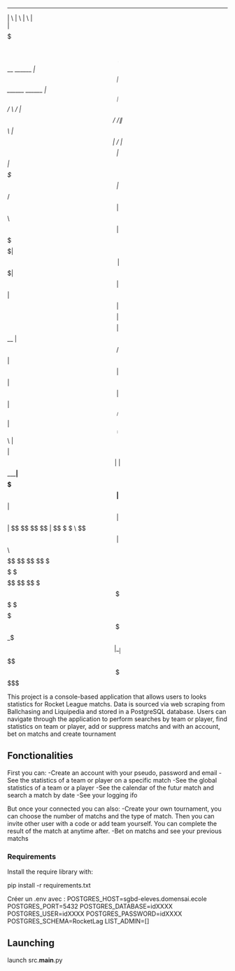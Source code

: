 
 _______                       __                   __            __
|       \                     |  \                 |  \          |  \
| $$$$$$$\  ______    _______ | $$   __   ______  _| $$_         | $$       ______    ______
| $$__| $$ /      \  /       \| $$  /  \ /      \|   $$ \        | $$      |      \  /      \
| $$    $$|  $$$$$$\|  $$$$$$$| $$_/  $$|  $$$$$$\\$$$$$$        | $$       \$$$$$$\|  $$$$$$\
| $$$$$$$\| $$  | $$| $$      | $$   $$ | $$    $$ | $$ __       | $$      /      $$| $$  | $$
| $$  | $$| $$__/ $$| $$_____ | $$$$$$\ | $$$$$$$$ | $$|  \      | $$_____|  $$$$$$$| $$__| $$
| $$  | $$ \$$    $$ \$$     \| $$  \$$\ \$$     \  \$$  $$      | $$     \\$$    $$ \$$    $$
 \$$   \$$  \$$$$$$   \$$$$$$$ \$$   \$$  \$$$$$$$   \$$$$        \$$$$$$$$ \$$$$$$$ _\$$$$$$$
                                                                                    |  \__| $$
                                                                                     \$$    $$
                                                                                      \$$$$$$



This project is a console-based application that allows users to looks statistics for Rocket League matchs. Data is sourced via web scraping from Ballchasing and Liquipedia and stored in a PostgreSQL database.
Users can navigate through the application to perform searches by team or player, find statistics on team or player, add or suppress matchs and with an account, bet on matchs and create tournament

## Fonctionalities

First you can:
    -Create an account with your pseudo, password and email
    -See the statistics of a team or player on a specific match
    -See the global statistics of a team or a player
    -See the calendar of the futur match and search a match by date
    -See your logging ifo

But once your connected you can also:
    -Create your own tournament, you can choose the number of matchs and the
    type of match. Then you can invite other user with a code or add team yourself.
    You can complete the result of the match at anytime after.
    -Bet on matchs and see your previous matchs


### Requirements

Install the require library with:

pip install -r requirements.txt

Créer un .env avec :
POSTGRES_HOST=sgbd-eleves.domensai.ecole
POSTGRES_PORT=5432
POSTGRES_DATABASE=idXXXX
POSTGRES_USER=idXXXX
POSTGRES_PASSWORD=idXXXX
POSTGRES_SCHEMA=RocketLag
LIST_ADMIN=[]

## Launching

launch src.__main__.py
